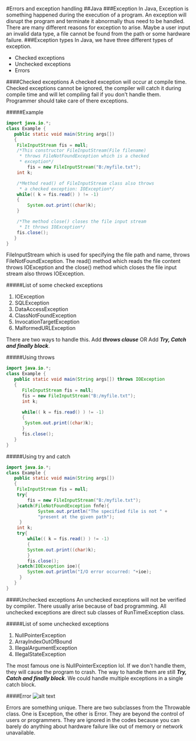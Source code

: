 #Errors and exception handling
##Java
###Exception
In Java, Exception is something happened during the execution of a program. An exception will disrupt the program and
terminate it abnormally thus need to be handled.
There are many different reasons for exception to arise. Maybe a user input an invalid data type, a file cannot be found
from the path or some hardware failure.
###Exception types
In Java, we have three different types of exception.
* Checked exceptions
* Unchecked exceptions
* Errors

####Checked exceptions
A checked exception will occur at compile time. Checked exceptions cannot be ignored, the compiler will catch it
during compile time and will let compiling fail if you don't handle them. Programmer should take care of there
exceptions.

#####Example

```Java
import java.io.*;
class Example {
   public static void main(String args[])
   {
	FileInputStream fis = null;
	/*This constructor FileInputStream(File filename)
	 * throws FileNotFoundException which is a checked
	 * exception*/
        fis = new FileInputStream("B:/myfile.txt");
	int k;

	/*Method read() of FileInputStream class also throws
	 * a checked exception: IOException*/
	while(( k = fis.read() ) != -1)
	{
		System.out.print((char)k);
	}

	/*The method close() closes the file input stream
	 * It throws IOException*/
	fis.close();
   }
}
```
FileInputStream which is used for specifying the file path and name, throws FileNotFoundException. The read() method which reads the file content throws IOException and the close() method which closes the file input stream also throws IOException.



#####List of some checked exceptions
1. IOException
2. SQLException
3. DataAccessException
4. ClassNotFoundException
5. InvocationTargetException
6. MalformedURLException

There are two ways to handle this. Add *__throws clause__* OR Add **_Try, Catch and finally block_**.

#####Using throws
```Java
import java.io.*;
class Example {
   public static void main(String args[]) throws IOException
   {
      FileInputStream fis = null;
      fis = new FileInputStream("B:/myfile.txt");
      int k;

      while(( k = fis.read() ) != -1)
      {
	   System.out.print((char)k);
      }
      fis.close();
   }
}
```

#####Using try and catch
```Java
import java.io.*;
class Example {
   public static void main(String args[])
   {
	FileInputStream fis = null;
	try{
	    fis = new FileInputStream("B:/myfile.txt");
	}catch(FileNotFoundException fnfe){
            System.out.println("The specified file is not " +
			"present at the given path");
	 }
	int k;
	try{
	    while(( k = fis.read() ) != -1)
	    {
		System.out.print((char)k);
	    }
	    fis.close();
	}catch(IOException ioe){
	    System.out.println("I/O error occurred: "+ioe);
	 }
   }
}
```
####Unchecked exceptions
An unchecked exceptions will not be verified by compiler. There usually arise because of bad programming.
All unchecked exceptions are direct sub classes of RunTimeException class.




#####List of some unchecked exceptions
1. NullPointerException
2. ArrayIndexOutOfBound
3. IllegalArgumentException
4. IllegalStateException

The most famous one is NullPointerException lol. If we don't handle them, they will cause the program to crash.
The way to handle them are still **_Try, Catch and finally block_**. We could handle multiple exceptions in a single catch block.

####Error
![alt text](https://www.tutorialspoint.com/java/images/exceptions1.jpg)

Errors are something unique. There are two subclasses from the Throwable class. One is Exception, the other is Error. They are beyond the control of users or programmers. They are ignored
in the codes because you can barely do anything about hardware failure like out of memory or network unavailable.

